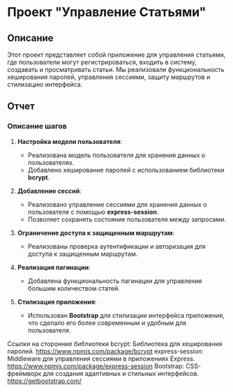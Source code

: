 # Проект "Управление Статьями"

## Описание

Этот проект представляет собой приложение для управления статьями, где пользователи могут регистрироваться, входить в систему, создавать и просматривать статьи. Мы реализовали функциональность хеширования паролей, управления сессиями, защиту маршрутов и стилизацию интерфейса.

## Отчет

### Описание шагов

1. **Настройка модели пользователя**:
   - Реализована модель пользователя для хранения данных о пользователях.
   - Добавлено хеширование паролей с использованием библиотеки **bcrypt**.

2. **Добавление сессий**:
   - Реализовано управление сессиями для хранения данных о пользователе с помощью **express-session**.
   - Позволяет сохранять состояние пользователя между запросами.

3. **Ограничение доступа к защищенным маршрутам**:
   - Реализованы проверка аутентификации и авторизация для доступа к защищенным маршрутам.

4. **Реализация пагинации**:
   - Добавлена функциональность пагинации для управления большим количеством статей.

5. **Стилизация приложения**:
   - Использован **Bootstrap** для стилизации интерфейса приложения, что сделало его более современным и удобным для пользователя.






Ссылки на сторонние библиотеки
bcrypt: Библиотека для хеширования паролей. https://www.npmjs.com/package/bcrypt
express-session: Middleware для управления сессиями в приложениях Express. https://www.npmjs.com/package/express-session
Bootstrap: CSS-фреймворк для создания адаптивных и стильных интерфейсов. https://getbootstrap.com/
